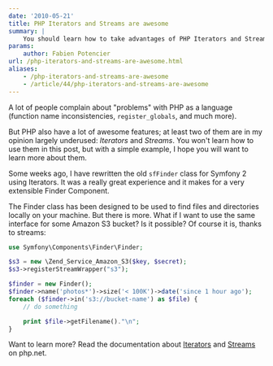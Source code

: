 ```yaml
---
date: '2010-05-21'
title: PHP Iterators and Streams are awesome
summary: |
    You should learn how to take advantages of PHP Iterators and Streams.
params:
    author: Fabien Potencier
url: /php-iterators-and-streams-are-awesome.html
aliases:
    - /php-iterators-and-streams-are-awesome
    - /article/44/php-iterators-and-streams-are-awesome
---
```


A lot of people complain about "problems" with PHP as a language (function
name inconsistencies, `register_globals`, and much more).

But PHP also have a lot of awesome features; at least two of them are in my
opinion largely underused: *Iterators* and *Streams*. You won't learn how to
use them in this post, but with a simple example, I hope you will want to
learn more about them.

Some weeks ago, I have rewritten the old `sfFinder` class for Symfony 2 using
Iterators. It was a really great experience and it makes for a very extensible
Finder Component.

The Finder class has been designed to be used to find files and directories
locally on your machine. But there is more. What if I want to use the same
interface for some Amazon S3 bucket? Is it possible? Of course it is, thanks
to streams:


```php
use Symfony\Components\Finder\Finder;

$s3 = new \Zend_Service_Amazon_S3($key, $secret);
$s3->registerStreamWrapper("s3");

$finder = new Finder();
$finder->name('photos*')->size('< 100K')->date('since 1 hour ago');
foreach ($finder->in('s3://bucket-name') as $file) {
    // do something

    print $file->getFilename()."\n";
}

```

Want to learn more? Read the documentation about
[Iterators](http://uk2.php.net/manual/en/spl.iterators.php) and
[Streams](http://www.php.net/streams) on php.net.



